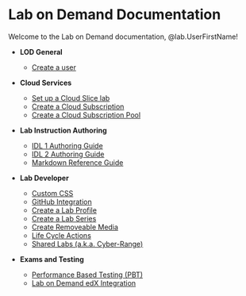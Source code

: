 # Lab on Demand Documentation

Welcome to the Lab on Demand documentation, @lab.UserFirstName!

+ **LOD General**
    * [Create a user](lod-documentation/create-user.md)

+ **Cloud Services**
    * [Set up a Cloud Slice lab](guides/cloud-slice/cloud-slice.md)
    * [Create a Cloud Subscription](lod-documentation/create-cloud-subscription.md)
    * [Create a Cloud Subscription Pool](lod-documentation/create-cloud-subscription-pool.md)
    
+ **Lab Instruction Authoring**
    * [IDL 1 Authoring Guide](guides/idl/idlv3.md)
    * [IDL 2 Authoring Guide](guides/idl2/idlv2-authoring-guide-and-best-practice.md)
    * [Markdown Reference Guide](guides/idl2/markdown-user-guide.md)
    
+ **Lab Developer**
    * [Custom CSS](lod-documentation/custom-css-guide.md)
    * [GitHub Integration](guides/github-integration/github-integration.md)
    * [Create a Lab Profile](lod-documentation/create-lab-profile.md)
    * [Create a Lab Series](lod-documentation/create-lab-series.md)
    * [Create Removeable Media](lod-documentation/create-removeable-media.md)
    * [Life Cycle Actions](guides/lca/life-cycle-actions-guide.md)
    * [Shared Labs (a.k.a. Cyber-Range)](guides/sl/sharedlabs.md)

+ **Exams and Testing**
    * [Performance Based Testing (PBT)](guides/pbt/lodpbtguide.md)
    * [Lab on Demand edX Integration](guides/lti/lod-lti.md)
